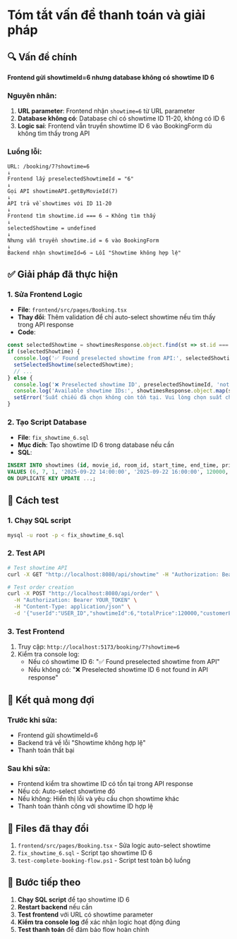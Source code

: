 # Tóm tắt vấn đề thanh toán và giải pháp

## 🔍 Vấn đề chính

**Frontend gửi showtimeId=6 nhưng database không có showtime ID 6**

### Nguyên nhân:
1. **URL parameter**: Frontend nhận `showtime=6` từ URL parameter
2. **Database không có**: Database chỉ có showtime ID 11-20, không có ID 6
3. **Logic sai**: Frontend vẫn truyền showtime ID 6 vào BookingForm dù không tìm thấy trong API

### Luồng lỗi:
```
URL: /booking/7?showtime=6
↓
Frontend lấy preselectedShowtimeId = "6"
↓
Gọi API showtimeAPI.getByMovieId(7)
↓
API trả về showtimes với ID 11-20
↓
Frontend tìm showtime.id === 6 → Không tìm thấy
↓
selectedShowtime = undefined
↓
Nhưng vẫn truyền showtime.id = 6 vào BookingForm
↓
Backend nhận showtimeId=6 → Lỗi "Showtime không hợp lệ"
```

## ✅ Giải pháp đã thực hiện

### 1. Sửa Frontend Logic
- **File**: `frontend/src/pages/Booking.tsx`
- **Thay đổi**: Thêm validation để chỉ auto-select showtime nếu tìm thấy trong API response
- **Code**:
```typescript
const selectedShowtime = showtimesResponse.object.find(st => st.id === parseInt(preselectedShowtimeId));
if (selectedShowtime) {
  console.log('✅ Found preselected showtime from API:', selectedShowtime);
  setSelectedShowtime(selectedShowtime);
  // ...
} else {
  console.log('❌ Preselected showtime ID', preselectedShowtimeId, 'not found in API response');
  console.log('Available showtime IDs:', showtimesResponse.object.map(st => st.id));
  setError('Suất chiếu đã chọn không còn tồn tại. Vui lòng chọn suất chiếu khác.');
}
```

### 2. Tạo Script Database
- **File**: `fix_showtime_6.sql`
- **Mục đích**: Tạo showtime ID 6 trong database nếu cần
- **SQL**:
```sql
INSERT INTO showtimes (id, movie_id, room_id, start_time, end_time, price, status, created_at, updated_at) 
VALUES (6, 7, 1, '2025-09-22 14:00:00', '2025-09-22 16:00:00', 120000, 'ACTIVE', NOW(), NOW())
ON DUPLICATE KEY UPDATE ...;
```

## 🧪 Cách test

### 1. Chạy SQL script
```bash
mysql -u root -p < fix_showtime_6.sql
```

### 2. Test API
```bash
# Test showtime API
curl -X GET "http://localhost:8080/api/showtime" -H "Authorization: Bearer YOUR_TOKEN"

# Test order creation
curl -X POST "http://localhost:8080/api/order" \
  -H "Authorization: Bearer YOUR_TOKEN" \
  -H "Content-Type: application/json" \
  -d '{"userId":"USER_ID","showtimeId":6,"totalPrice":120000,"customerEmail":"test@example.com"}'
```

### 3. Test Frontend
1. Truy cập: `http://localhost:5173/booking/7?showtime=6`
2. Kiểm tra console log:
   - Nếu có showtime ID 6: "✅ Found preselected showtime from API"
   - Nếu không có: "❌ Preselected showtime ID 6 not found in API response"

## 🎯 Kết quả mong đợi

### Trước khi sửa:
- Frontend gửi showtimeId=6
- Backend trả về lỗi "Showtime không hợp lệ"
- Thanh toán thất bại

### Sau khi sửa:
- Frontend kiểm tra showtime ID có tồn tại trong API response
- Nếu có: Auto-select showtime đó
- Nếu không: Hiển thị lỗi và yêu cầu chọn showtime khác
- Thanh toán thành công với showtime ID hợp lệ

## 📝 Files đã thay đổi

1. `frontend/src/pages/Booking.tsx` - Sửa logic auto-select showtime
2. `fix_showtime_6.sql` - Script tạo showtime ID 6
3. `test-complete-booking-flow.ps1` - Script test toàn bộ luồng

## 🚀 Bước tiếp theo

1. **Chạy SQL script** để tạo showtime ID 6
2. **Restart backend** nếu cần
3. **Test frontend** với URL có showtime parameter
4. **Kiểm tra console log** để xác nhận logic hoạt động đúng
5. **Test thanh toán** để đảm bảo flow hoàn chỉnh
